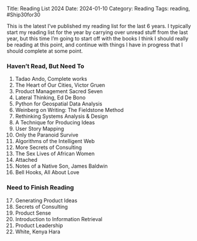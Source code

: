 Title: Reading List 2024
Date: 2024-01-10
Category: Reading
Tags: reading, #Ship30for30

This is the latest I’ve published my reading list for the last 6 years. I typically start my reading list for the year by carrying over unread stuff from the last year, but this time I’m going to start off with the books I think I should really be reading at this point, and continue with things I have in progress that I should complete at some point.

### Haven’t Read, But Need To

1. Tadao Ando, Complete works
2. The Heart of Our Cities, Victor Gruen
3. Product Management Sacred Seven
4. Lateral Thinking, Ed De Bono
5. Python for Geospatial Data Analysis
6. Weinberg on Writing: The Fieldstone Method
7. Rethinking Systems Analysis & Design
8. A Technique for Producing Ideas
9. User Story Mapping
10. Only the Paranoid Survive
11. Algorithms of the Intelligent Web
12. More Secrets of Consulting
13. The Sex Lives of African Women
14. Attached
15. Notes of a Native Son, James Baldwin
16. Bell Hooks, All About Love

### Need to Finish Reading

17. Generating Product Ideas
18. Secrets of Consulting
19. Product Sense
20. Introduction to Information Retrieval
21. Product Leadership
22. White, Kenya Hara